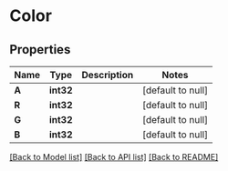 # Color

## Properties
Name | Type | Description | Notes
------------ | ------------- | ------------- | -------------
**A** | **int32** |  | [default to null]
**R** | **int32** |  | [default to null]
**G** | **int32** |  | [default to null]
**B** | **int32** |  | [default to null]

[[Back to Model list]](../README.md#documentation-for-models) [[Back to API list]](../README.md#documentation-for-api-endpoints) [[Back to README]](../README.md)


